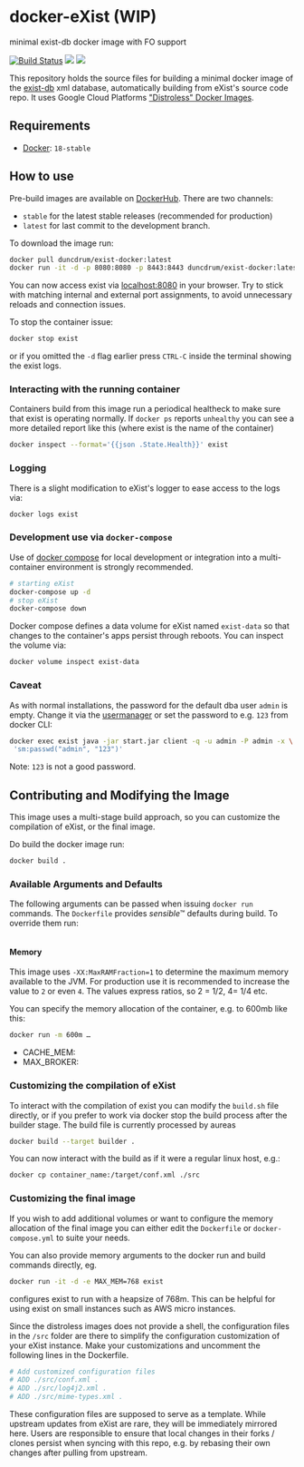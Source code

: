 # docker-eXist (WIP)
minimal exist-db docker image with FO support

[![Build Status](https://travis-ci.org/duncdrum/exist-docker.svg?branch=master)](https://travis-ci.org/duncdrum/exist-docker)
[![](https://images.microbadger.com/badges/image/duncdrum/exist-docker.svg)](https://microbadger.com/images/duncdrum/exist-docker "Get your own image badge on microbadger.com")
[![](https://images.microbadger.com/badges/version/duncdrum/exist-docker.svg)](https://microbadger.com/images/duncdrum/exist-docker "Get your own version badge on microbadger.com")

This repository holds the source files for building a minimal docker image of the [exist-db](https://www.exist-db.org) xml database, automatically building from eXist's source code repo. It uses Google Cloud Platforms ["Distroless" Docker Images](https://github.com/GoogleCloudPlatform/distroless).


## Requirements
*   [Docker](https://www.docker.com): `18-stable`

## How to use
Pre-build images are available on [DockerHub](https://hub.docker.com/r/duncdrum/exist-docker/). There are two channels:
*   `stable` for the latest stable releases (recommended for production)
*   `latest` for last commit to the development branch.

To download the image run:
```bash
docker pull duncdrum/exist-docker:latest
docker run -it -d -p 8080:8080 -p 8443:8443 duncdrum/exist-docker:latest
```

You can now access exist via [localhost:8080](localhost:8080) in your browser.
Try to stick with matching internal and external port assignments, to avoid unnecessary reloads and connection issues.

To stop the container issue:
```bash
docker stop exist
```

or if you omitted the `-d` flag earlier press `CTRL-C` inside the terminal showing the exist logs.

### Interacting with the running container
Containers build from this image run a periodical healtheck to make sure that exist is operating normally. If `docker ps` reports `unhealthy` you can see a more detailed report like this (where exist is the name of the container)
```bash
docker inspect --format='{{json .State.Health}}' exist
```

### Logging
There is a slight modification to eXist's logger to ease access to the logs via:
```bash
docker logs exist
```

### Development use via `docker-compose`
Use of [docker compose](https://docs.docker.com/compose/) for local development or integration into a multi-container environment is strongly recommended.
```bash
# starting eXist
docker-compose up -d
# stop eXist
docker-compose down
```

Docker compose defines a data volume for eXist named `exist-data` so that changes to the container's apps persist through reboots. You can inspect the volume via:
```bash
docker volume inspect exist-data
```

### Caveat
As with normal installations, the password for the default dba user `admin` is empty. Change it via the [usermanager](http://localhost:8080/exist/apps/usermanager/index.html) or set the password to e.g. `123` from docker CLI:
```bash
docker exec exist java -jar start.jar client -q -u admin -P admin -x \
 'sm:passwd("admin", "123")'
```
Note: `123` is not a good password.

## Contributing and Modifying the Image
This image uses a multi-stage build approach, so you can customize the compilation of eXist, or the final image.

Do build the docker image run:
```bash
docker build .
```

### Available Arguments and Defaults
The following arguments can be passed when issuing `docker run` commands. The `Dockerfile` provides *sensible*™ defaults during build. To override them run:
```bash

```

#### Memory

This image uses `-XX:MaxRAMFraction=1` to determine the maximum memory available to the JVM. For production use it is recommended to increase the value to `2` or even `4`. The values express ratios, so 2 = 1/2, 4= 1/4 etc.

You can specify the memory allocation of the container, e.g. to 600mb like this:
```bash
docker run -m 600m …
```

*   CACHE_MEM:
*   MAX_BROKER:

### Customizing the compilation of eXist
To interact with the compilation of exist you can modify the `build.sh` file directly, or if you prefer to work via docker stop the build process after the builder stage. The build file is currently processed by aureas

```bash
docker build --target builder .
```

You can now interact with the build as if it were a regular linux host, e.g.:

```bash
docker cp container_name:/target/conf.xml ./src
```

### Customizing the final image
If you wish to add additional volumes or want to configure the memory allocation of the final image you can either edit the `Dockerfile` or `docker-compose.yml` to suite your needs.

You can also provide memory arguments to the docker run and build commands directly, eg.

```bash
docker run -it -d -e MAX_MEM=768 exist
```
configures exist to run with a heapsize of 768m. This can be helpful for using exist on small instances such as AWS micro instances.

Since the distroless images does not provide a shell, the configuration files in the `/src` folder are there to simplify the configuration customization of your eXist instance. Make your customizations and uncomment the following lines in the Dockerfile.
```bash
# Add customized configuration files
# ADD ./src/conf.xml .
# ADD ./src/log4j2.xml .
# ADD ./src/mime-types.xml .
```

These configuration files are supposed to serve as a template. While upstream updates from eXist are rare, they will be immediately mirrored here. Users are responsible to ensure that local changes in their forks / clones persist when syncing with this repo, e.g. by rebasing their own changes after pulling from upstream.
